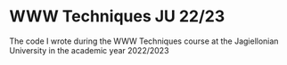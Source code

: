 # WWW Techniques JU 22/23
The code I wrote during the WWW Techniques course at the Jagiellonian University in the academic year 2022/2023
